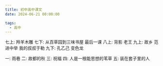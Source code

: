 ```yaml
---
title: 初中高中课文
date: 2024-06-21 00:00:00

tags: 
  - 高中
---
```

七上: 羚羊木雕
七下: 从百草园到三味书屋 最后一课
八上: 背影 老王
九上: 故乡 范进中举 我的叔叔于勒
九下: 孔乙己 变色龙

一: 雨巷
二: 故都的秋
三: 祝福
四: 人是一根能思想的苇草
五: 装在套子里的人